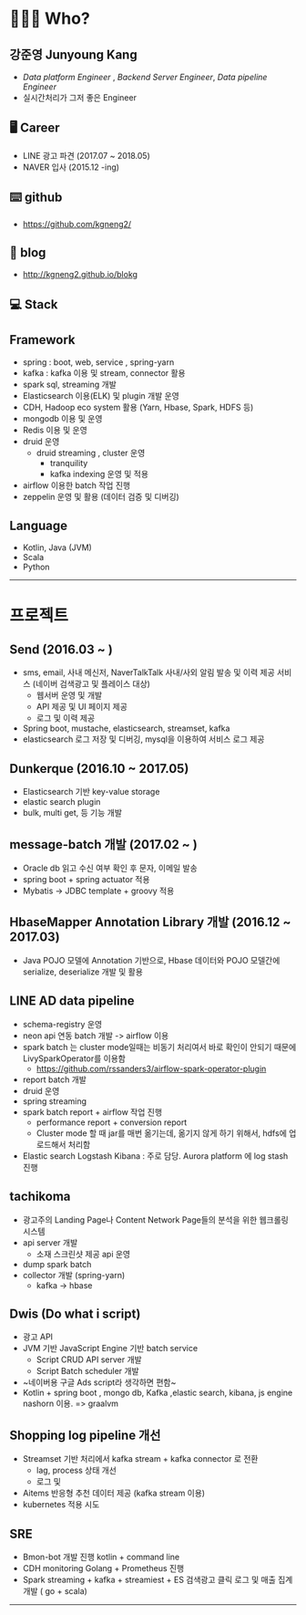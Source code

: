 # 🙆🏻‍♂️ Who?
## 강준영 Junyoung Kang
- _Data platform Engineer_ , _Backend Server Engineer_, _Data pipeline Engineer_
- 실시간처리가 그저 좋은 Engineer

## 🖥 Career
- LINE 광고 파견 (2017.07 ~ 2018.05)
- NAVER 입사 (2015.12 -ing) 

## ⌨️ github
- https://github.com/kgneng2/

## 📖 blog
- http://kgneng2.github.io/blokg

## 💻 Stack
## Framework
- spring : boot, web, service , spring-yarn 
- kafka : kafka 이용 및 stream, connector 활용 
- spark sql, streaming 개발
- Elasticsearch 이용(ELK) 및 plugin 개발 운영
- CDH, Hadoop eco system 활용 (Yarn, Hbase, Spark, HDFS 등)
- mongodb 이용 및 운영
- Redis 이용 및 운영
- druid 운영
    - druid streaming , cluster 운영
      - tranquility 
      - kafka indexing 운영 및 적용
- airflow 이용한 batch 작업 진행 
- zeppelin 운영 및 활용 (데이터 검증 및 디버깅)

## Language
- Kotlin, Java (JVM)
- Scala 
- Python


-----

# 프로젝트
## Send (2016.03 ~ )
- sms, email, 사내 메신저, NaverTalkTalk 사내/사외 알림 발송 및 이력 제공 서비스 (네이버 검색광고 및 플레이스 대상)
  - 웹서버 운영 및 개발
  - API 제공 및 UI 페이지 제공 
  - 로그 및 이력 제공
- Spring boot, mustache, elasticsearch, streamset, kafka  
- elasticsearch 로그 저장 및 디버깅, mysql을 이용하여 서비스 로그 제공

## Dunkerque (2016.10 ~ 2017.05)
- Elasticsearch 기반 key-value storage
- elastic search plugin 
- bulk, multi get, 등 기능 개발 

## message-batch 개발 (2017.02 ~ )
- Oracle db 읽고 수신 여부 확인 후 문자, 이메일 발송
- spring boot  + spring actuator 적용
- Mybatis -> JDBC template + groovy 적용 

## HbaseMapper Annotation Library 개발 (2016.12 ~ 2017.03)
- Java POJO 모델에 Annotation 기반으로, Hbase 데이터와 POJO 모델간에 serialize, deserialize 개발 및 활용

## LINE AD data pipeline 
- schema-registry 운영
- neon api 연동 batch 개발 -> airflow 이용
- spark batch 는 cluster mode일때는 비동기 처리여서 바로 확인이 안되기 때문에 LivySparkOperator를 이용함
    - https://github.com/rssanders3/airflow-spark-operator-plugin
- report batch 개발 
- druid 운영 
- spring streaming 
- spark batch report  + airflow 작업 진행
    - performance report + conversion report 
    - Cluster mode 할 때 jar를 매번 옮기는데, 옮기지 않게 하기 위해서, hdfs에 업로드해서 처리함
- Elastic search Logstash Kibana : 주로 담당. Aurora platform 에 log stash 진행

## tachikoma
- 광고주의 Landing Page나 Content Network Page들의 분석을 위한 웹크롤링 시스템
- api server 개발 
    - 소재 스크린샷 제공 api 운영
- dump spark batch 
- collector 개발 (spring-yarn)
    - kafka -> hbase


## Dwis (Do what i script)
- 광고 API 
- JVM 기반 JavaScript Engine 기반 batch service
    - Script CRUD API server 개발
    - Script Batch scheduler 개발 
- ~네이버용 구글 Ads script라 생각하면 편함~
- Kotlin + spring boot  , mongo db, Kafka ,elastic search, kibana, js engine nashorn 이용. => graalvm

## Shopping log pipeline 개선
 - Streamset  기반 처리에서 kafka stream + kafka connector 로 전환 
    - lag, process 상태 개선 
    - 로그 및 
- Aitems 반응형 추천 데이터 제공 (kafka stream 이용)
- kubernetes 적용 시도

## SRE
- Bmon-bot 개발 진행 kotlin + command line
- CDH monitoring Golang + Prometheus 진행 
- Spark streaming + kafka + streamiest + ES 검색광고 클릭 로그 및 매출 집계 개발  ( go + scala)


---------


